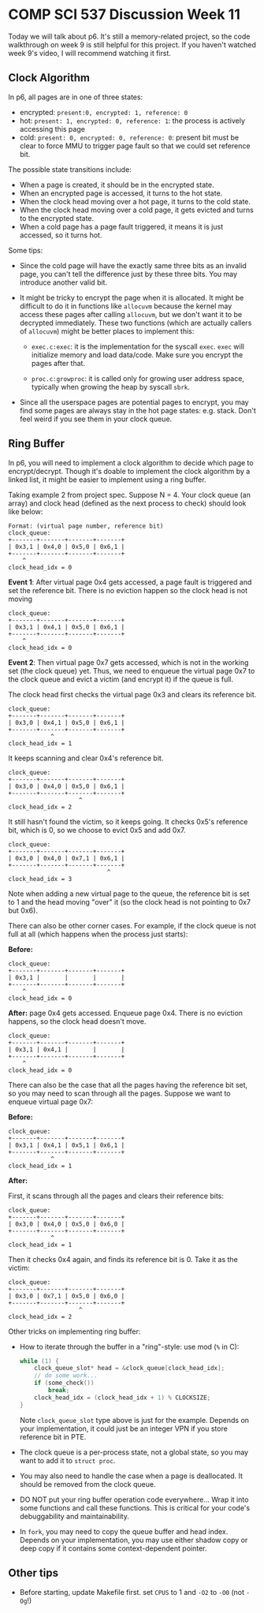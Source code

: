 # COMP SCI 537 Discussion Week 11

Today we will talk about p6. It's still a memory-related project, so the code walkthrough on week 9 is still helpful for this project. If you haven't watched week 9's video, I will recommend watching it first.

## Clock Algorithm

In p6, all pages are in one of three states:

- encrypted: `present:0, encrypted: 1, reference: 0 `
- hot: `present: 1, encrypted: 0, reference: 1`: the process is actively accessing this page
- cold: `present: 0, encrypted: 0, reference: 0`: present bit must be clear to force MMU to trigger page fault so that we could set reference bit.

The possible state transitions include:

- When a page is created, it should be in the encrypted state.
- When an encrypted page is accessed, it turns to the hot state.
- When the clock head moving over a hot page, it turns to the cold state.
- When the clock head moving over a cold page, it gets evicted and turns to the encrypted state.
- When a cold page has a page fault triggered, it means it is just accessed, so it turns hot.

Some tips:

- Since the cold page will have the exactly same three bits as an invalid page, you can't tell the difference just by these three bits. You may introduce another valid bit.

- It might be tricky to encrypt the page when it is allocated. It might be difficult to do it in functions like `allocuvm` because the kernel may access these pages after calling `allocuvm`, but we don't want it to be decrypted immediately. These two functions (which are actually callers of `allocuvm`) might be better places to implement this:

    - `exec.c:exec`: it is the implementation for the syscall `exec`. `exec` will initialize memory and load data/code. Make sure you encrypt the pages after that.

    - `proc.c:growproc`: it is called only for growing user address space, typically when growing the heap by syscall `sbrk`.

- Since all the userspace pages are potential pages to encrypt, you may find some pages are always stay in the hot page states: e.g. stack. Don't feel weird if you see them in your clock queue.

## Ring Buffer

In p6, you will need to implement a clock algorithm to decide which page to encrypt/decrypt. Though it's doable to implement the clock algorithm by a linked list, it might be easier to implement using a ring buffer.

Taking example 2 from project spec. Suppose N = 4. Your clock queue (an array) and clock head (defined as the next process to check) should look like below:

```
Format: (virtual page number, reference bit)
clock_queue:
+-------+-------+-------+-------+
| 0x3,1 | 0x4,0 | 0x5,0 | 0x6,1 |
+-------+-------+-------+-------+
    ^
clock_head_idx = 0
```

**Event 1**: After virtual page 0x4 gets accessed, a page fault is triggered and set the reference bit. There is no eviction happen so the clock head is not moving

```
clock_queue:
+-------+-------+-------+-------+
| 0x3,1 | 0x4,1 | 0x5,0 | 0x6,1 |
+-------+-------+-------+-------+
    ^
clock_head_idx = 0
```

**Event 2**: Then virtual page 0x7 gets accessed, which is not in the working set (the clock queue) yet. Thus, we need to enqueue the virtual page 0x7 to the clock queue and evict a victim (and encrypt it) if the queue is full.

The clock head first checks the virtual page 0x3 and clears its reference bit.

```
clock_queue:
+-------+-------+-------+-------+
| 0x3,0 | 0x4,1 | 0x5,0 | 0x6,1 |
+-------+-------+-------+-------+
            ^
clock_head_idx = 1
```

It keeps scanning and clear 0x4's reference bit.

```
clock_queue:
+-------+-------+-------+-------+
| 0x3,0 | 0x4,0 | 0x5,0 | 0x6,1 |
+-------+-------+-------+-------+
                    ^
clock_head_idx = 2
```

It still hasn't found the victim, so it keeps going. It checks 0x5's reference bit, which is 0, so we choose to evict 0x5 and add 0x7.

```
clock_queue:
+-------+-------+-------+-------+
| 0x3,0 | 0x4,0 | 0x7,1 | 0x6,1 |
+-------+-------+-------+-------+
                            ^
clock_head_idx = 3
```

Note when adding a new virtual page to the queue, the reference bit is set to 1 and the head moving "over" it (so the clock head is not pointing to 0x7 but 0x6).

There can also be other corner cases. For example, if the clock queue is not full at all (which happens when the process just starts):

**Before:**

```
clock_queue:
+-------+-------+-------+-------+
| 0x3,1 |       |       |       |
+-------+-------+-------+-------+
    ^
clock_head_idx = 0
```

 **After:** page 0x4 gets accessed. Enqueue page 0x4. There is no eviction happens, so the clock head doesn't move.

```
clock_queue:
+-------+-------+-------+-------+
| 0x3,1 | 0x4,1 |       |       |
+-------+-------+-------+-------+
    ^
clock_head_idx = 0
```

There can also be the case that all the pages having the reference bit set, so you may need to scan through all the pages. Suppose we want to enqueue virtual page 0x7:

**Before:**

```
clock_queue:
+-------+-------+-------+-------+
| 0x3,1 | 0x4,1 | 0x5,1 | 0x6,1 |
+-------+-------+-------+-------+
            ^
clock_head_idx = 1
```

**After:**

First, it scans through all the pages and clears their reference bits:

```
clock_queue:
+-------+-------+-------+-------+
| 0x3,0 | 0x4,0 | 0x5,0 | 0x6,0 |
+-------+-------+-------+-------+
            ^
clock_head_idx = 1
```

Then it checks 0x4 again, and finds its reference bit is 0. Take it as the victim:

```
clock_queue:
+-------+-------+-------+-------+
| 0x3,0 | 0x7,1 | 0x5,0 | 0x6,0 |
+-------+-------+-------+-------+
                    ^
clock_head_idx = 2
```

Other tricks on implementing ring buffer:

- How to iterate through the buffer in a "ring"-style: use mod (`%` in C):

    ```C
    while (1) {
        clock_queue_slot* head = &clock_queue[clock_head_idx];
        // do some work...
        if (some_check())
            break;
        clock_head_idx = (clock_head_idx + 1) % CLOCKSIZE;
    }
    ```
    Note `clock_queue_slot` type above is just for the example. Depends on your implementation, it could just be an integer VPN if you store reference bit in PTE.
    
- The clock queue is a per-process state, not a global state, so you may want to add it to `struct proc`.

- You may also need to handle the case when a page is deallocated. It should be removed from the clock queue. 

- DO NOT put your ring buffer operation code everywhere... Wrap it into some functions and call these functions. This is critical for your code's debuggability and maintainability.

- In `fork`, you may need to copy the queue buffer and head index. Depends on your implementation, you may use either shadow copy or deep copy if it contains some context-dependent pointer.

## Other tips

- Before starting, update Makefile first. set `CPUS` to 1 and `-O2` to `-O0` (not `-Og`!)

